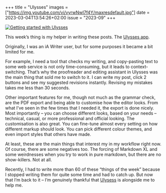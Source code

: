 +++
title       = "Ulysses"
images      = ["https://img.youtube.com/vi/vyrwNwI7f4Y/maxresdefault.jpg"]
date        = 2023-03-04T13:54:26+02:00
issue       = "2023-09"
+++

[![Getting started with Ulysses](https://img.youtube.com/vi/vyrwNwI7f4Y/maxresdefault.jpg)](https://youtu.be/vyrwNwI7f4Y)

This week’s thing is my helper in writing these posts. The [Ulysses app](https://ulysses.app).

Originally, I was an iA Writer user, but for some purposes it became a bit limited for me.

For example, I need a tool that checks my writing, and copy-pasting text to some web service is not only time-consuming, but it leads to context-switching. That’s why the proofreader and editing assistant in Ulysses was the main thing that sold me to switch to it. I can write my post, click 2 buttons and see my suggested revisions instantly. Revising my mistakes takes me less than 30 seconds.

Other important features for me, though not much as the grammar check, are the PDF export and being able to customise how the editor looks.
From what I’ve seen in the few times that I needed it, the export is done nicely. Most importantly – you can choose different looks, based on your needs – technical, casual, or more professional and official looking.
The customisation is also great. You can fine-tune almost every setting on how different markup should look. You can pick different colour themes, and even import styles that others have made.

At least, these are the main things that interest my in my workflow right now. Of course, there are some negatives too. The forcing of Markdown XL and some weirdnesses when you try to work in pure markdown, but there are no show-killers. Not at all.

Recently, I had to write more than 60 of these “things of the week” because I stopped writing them for quite some time and had to catch up. But now that I’m back to it – I’m genuinely thankful that [Ulysess](http://ulysses.app) is alongside me to help me.
